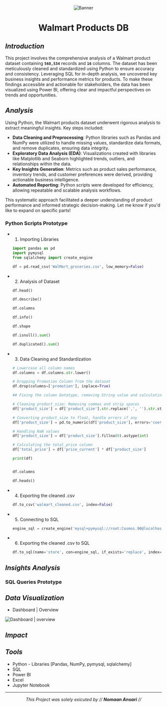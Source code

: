 <div align="center">
    <img src="" alt="Banner">
    <h1><b>Walmart Products DB</b></h1>
</div>

## *Introduction*

This project involves the comprehensive analysis of a Walmart product dataset containing **`568,534`** records and **`16`** columns. The dataset has been meticulously cleaned and standardized using Python to ensure accuracy and consistency. Leveraging SQL for in-depth analysis, we uncovered key business insights and performance metrics for products. To make these findings accessible and actionable for stakeholders, the data has been visualized using Power BI, offering clear and impactful perspectives on trends and opportunities.

## *Analysis*

Using Python, the Walmart products dataset underwent rigorous analysis to extract meaningful insights. Key steps included:

- **Data Cleaning and Preprocessing**: Python libraries such as Pandas and NumPy were utilized to handle missing values, standardize data formats, and remove duplicates, ensuring data integrity.
- **Exploratory Data Analysis (EDA)**: Visualizations created with libraries like Matplotlib and Seaborn highlighted trends, outliers, and relationships within the data.
- **Key Insights Generation**: Metrics such as product sales performance, inventory trends, and customer preferences were derived, providing actionable business intelligence.
- **Automated Reporting**: Python scripts were developed for efficiency, allowing repeatable and scalable analysis workflows.

This systematic approach facilitated a deeper understanding of product performance and informed strategic decision-making. Let me know if you'd like to expand on specific parts!

### Python Scripts Prototype

- 1. Importing Libraries
    ```python
    import pandas as pd
    import pymysql
    from sqlalchemy import create_engine

    df = pd.read_csv('WalMart_groceries.csv', low_memory=False)
    ```

- 2. Analysis of Dataset
    ```python
    df.head()

    df.describe()

    df.columns

    df.info()

    df.shape

    df.isnull().sum()

    df.duplicated().sum()
    ```

- 3. Data Cleaning and Standardization
    ```python
    # Lowercase all column names
    df.columns = df.columns.str.lower()

    # Dropping Promotion Column from the dataset
    df.drop(columns=['promotion'], inplace=True)
    ```

    ```python
    ## Fixing the column Datatype, removing String value and calculating total_price

    # Cleaning product_size: Removing commas and strip spaces
    df['product_size'] = df['product_size'].str.replace(',', '').str.strip()

    # Converting product_size to float, handle errors if any
    df['product_size'] = pd.to_numeric(df['product_size'], errors='coerce')

    # Handling NaN values
    df['product_size'] = df['product_size'].fillna(0).astype(int)

    # Calculating the total_price column
    df['total_price'] = df['price_current'] * df['product_size']

    print(df)
    ```

    ```python

    df.columns

    df.heads()
    ```

- 4. Exporting the cleaned .csv
    ```python
    df.to_csv('walmart_cleaned.csv', index=False)
    ```

- 5. Connecting to SQL
    ```python
    engine_sql = create_engine('mysql+pymysql://root:Cosmos.90@localhost:3306/WalMart')
    ```

- 6. Exporting the cleaned .csv to SQL
    ```python
    df.to_sql(name='store', con=engine_sql, if_exists='replace', index=False)
    ```

## *Insights Analysis*

### SQL Queries Prototype




## *Data Visualization*

- Dashboard | Overview

<div>
 <img src="dashboard.png" alt="Dashboard | overview" width">
</div>

## *Impact*




## *Tools*

- Python - Libraries [Pandas, NumPy, pymysql, sqlalchemy]
- SQL
- Power BI
- Excel
- Jupyter Notebook

---

<div align="center">
    <i> This Project was solely exicuted by // <b>Nomaan Ansari</b> //</i>
</div>